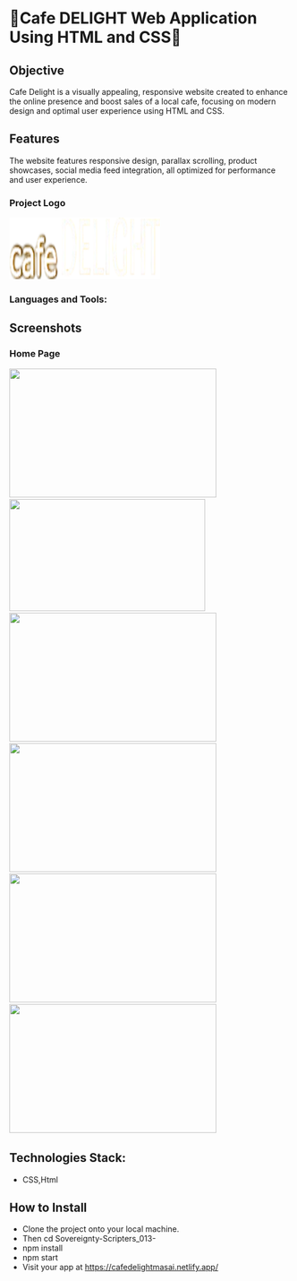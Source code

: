 # 🎉Cafe DELIGHT Web Application Using HTML and CSS🎉
## Objective
<div>Cafe Delight is a visually appealing, responsive website created to enhance the online presence and boost sales of a local cafe, focusing on modern design and optimal user experience using HTML and CSS.</div>

## Features
<div>The website features responsive design, parallax scrolling, product showcases, social media feed integration, all optimized for performance and user experience.</div>

<div> 
<h3>Project Logo</h3>
  <img src="./new_file/images/logo.png" width="270px" height="110px">
</div>

<h3 align="left">Languages and Tools:</h3>
 <a href="https://encrypted-tbn0.gstatic.com/images?q=tbn:ANd9GcRMJkgzwPzEJkrrzFg1VJyku2aeTZ0PxNFD0g&s" alt="reactnative" width="40" height="40"/> </a>


## Screenshots
<div>
<h3>Home Page </h3>
  <img src="C:\Users\Asus\caffein-corner\new_file\images\Homepage.png" width="370" height="230px"> 
</div>

<div> 
  <img src="C:\Users\Asus\caffein-corner\new_file\images\SS 2.jpeg" width="350" height="200px">
</div>
<div> 
  <img src="C:\Users\Asus\caffein-corner\new_file\images\SS 3.jpeg" width="370" height="230px">
</div>
<div> 

  <img src="C:\Users\Asus\caffein-corner\new_file\images\SS 4.jpeg" width="370" height="230px"> 
</div>

<div> 
  <img src="C:\Users\Asus\caffein-corner\new_file\images\SS 5.jpeg" width="370" height="230px"> 
</div>

<div> 
 
  <img src="C:\Users\Asus\caffein-corner\new_file\images\SS 6.jpeg" width="370" height="230px"> 
</div>

## Technologies Stack:
* CSS,Html

  
## How to Install
* Clone the project onto your local machine.
* Then cd Sovereignty-Scripters_013-
* npm install
* npm start
* Visit your app at https://cafedelightmasai.netlify.app/
